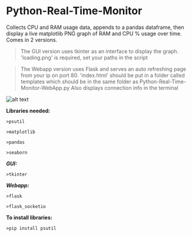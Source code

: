 # Python-Real-Time-Monitor

Collects CPU and RAM usage data, appends to a pandas dataframe, 
then display a live matplotlib PNG graph of RAM and CPU % usage over time.
Comes in 2 versions.

>The GUI version uses tkinter as an interface to display the graph.
>'loading.png' is required, set your paths in the script 

>The Webapp version uses Flask and serves an auto refreshing page from your ip on port 80.
>'index.html' should be put in a folder called templates which should be in
>the same folder as Python-Real-Time-Monitor-WebApp.py
>Also displays connection info in the terminal


![alt text](https://github.com/BobbyLeonard/Python-Utilisation-Monitor/blob/master/sns.jpg)

**Libraries needed:**
  
    >psutil
  
    >matplotlib
  
    >pandas
  
    >seaborn
  
***GUI:***

    >tkinter

***Webapp:***

    >flask

    >flask_socketio
  
**To install libraries:** 

    >pip install psutil
